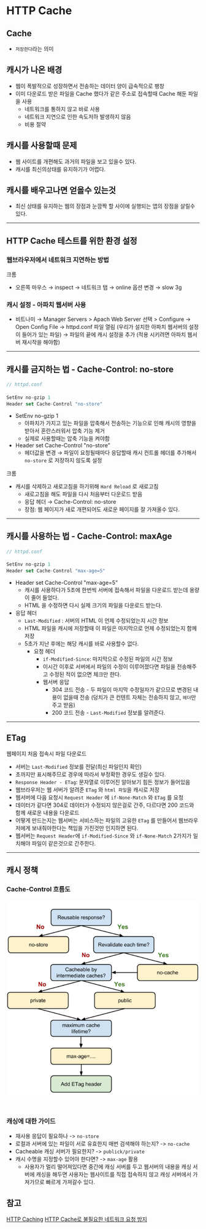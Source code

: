 # HTTP Cache

## Cache
- `저장한다`라는 의미

## 캐시가 나온 배경

- 웹이 폭발적으로 성장하면서 전송하는 데이터 양이 급속적으로 팽창
- 이미 다운로드 받은 파일을 Cache 했다가 같은 주소로 접속할때 Cache 해둔 파일을 사용
    - 네트워크를 통하지 않고 바로 사용
    - 네트워크 지연으로 인한 속도저하 발생하지 않음
    - 비용 절약

## 캐시를 사용할때 문제

- 웹 사이트를 개편해도 과거의 파일을 보고 있을수 있다.
- 캐시를 최신의상태를 유지하기가 어렵다.

## 캐시를 배우고나면 얻을수 있는것
- 최신 상태를 유지하는 웹의 장점과 눈깜짝 할 사이에 실행되는 앱의 장점을 살릴수 있다.

---

## HTTP Cache 테스트를 위한 환경 설정

### 웹브라우저에서 네트워크 지연하는 방법

크롬
- 오른쪽 마우스 → inspect → 네트워크 탭 → online 옵션 변경 → slow 3g

### 캐시 설정 - 아파치 웹서버 사용

- 비트나미 → Manager Servers > Apach Web Server 선택 > Configure → Open Config File → httpd.conf 파일 열림 (우리가 설치한 아파치 웹서버의 설정이 들어가 있는 파일) → 파일의 끝에 캐시 설정을 추가 (적용 시키려면 아파치 웹서버 재시작을 해야함)

---

## 캐시를 금지하는 법 - Cache-Control: no-store

```jsx
// httpd.conf

SetEnv no-gzip 1
Header set Cache-Control "no-store"
```

- SetEnv no-gzip 1
    - 아파치가 가지고 있는 파일을 압축해서 전송하는 기능으로 인해 캐시의 영향을 받아서 혼란스러워서 압축 기능 제거
    - 실제로 사용할때는 압축 기능을 켜야함
- Header set Cache-Control "no-store"
    - 헤더값을 변경 → 파일이 요청될때마다 응답할때 캐시 컨트롤 헤더를 추가해서 `no-store` 로 저장하지 않도록 설정

크롬

- 캐시를 삭제하고 새로고침을 하기위해 `Hard Reload` 로 새로고침
    - 새로고침을 해도 파일을 다시 처음부터 다운로드 받음
    - 응답 헤더 → Cache-Control: no-store
    - 장점: 웹 페이지가 새로 개편되어도 새로운 페이지를 잘 가져올수 있다.

---

## 캐시를 사용하는 법 - Cache-Control: maxAge

```jsx
// httpd.conf

SetEnv no-gzip 1
Header set Cache-Control "max-age=5"
```

- Header set Cache-Control "max-age=5"
    - 캐시를 사용하다가 5초에 한번씩 서버에 접속해서 파일을 다운로드 받는데 용량이 줄어 들었다.
    - HTML 을 수정하면 다시 실제 크기의 파일을 다운로드 받는다.
- 응답 헤더
    - `Last-Modified` : 서버의 HTML 이 언제 수정되었는지 시간 정보
    - HTML 파일을 캐시에 저장할때 이 파일은 마지막으로 언제 수정되었는지 함께 저장
    - 5초가 지난 후에는 해당 캐시를 바로 사용할수 없다.
        - 요청 헤더
            - `if-Modified-Since`: 마지막으로 수정된 파일의 시간 정보
            - 이시간 이후로 서버에서 파일의 수정이 이루어졌다면 파일을 전송해주고 수정된 적이 없으면 체크만 한다.
            - 웹서버 응답
                - 304 코드 전송 - 두 파일이 마지막 수정일자가 같으므로 변경된 내용이 없을때 전송 (덩치가 큰 컨텐트 자체는 전송하지 않고, `헤더`만 주고 받음)
                - 200 코드 전송 - `Last-Modified`  정보를 알려준다.
            
---

## ETag
웹페이지 처음 접속시 파일 다운로드
- 서버는 `Last-Modified` 정보를 전달(최신 파일인지 확인)
- 초까지만 표시해주므로 경우에 따라서 부정확한 경우도 생길수 있다.
- `Response Header - ETag`: 문자열로 이루어진 알아보기 힘든 정보가 들어있음
- 웹브라우저는 웹 서버가 알려준 `ETag` 와 `html 파일`을 캐시로 저장
- 웹서버에 다음 요청시 `Request Header` 에 `if-None-Match` 와 `ETag` 를 요청
- 데이터가 같다면 304로 데이터가 수정되지 않은걸로 간주, 다르다면 200 코드와 함께 새로운 내용을 다운로드
- 어떻게 만드는지는 웹서버는 서비스하는 파일의 고유한 `ETag` 를 만들어서 웹브라우저에게 보내줘야한다는 책임을 가진것만 인지하면 된다.
- 웹서버는 `Request Header`에 `if-Modified-Since` 와 `if-None-Match` 2가지가 일치해야 파일이 같은것으로 간주한다.

---

## 캐시 정책

### Cache-Control 흐름도

![Cache-Control 흐름도](./images/cache-control.png)

<br>

### 캐싱에 대한 가이드
- 재사용 응답이 필요하나 -> `no-store`
- 로컬과 서버에 있는 파일이 서로 유효한지 매번 검색해야 하는지? -> `no-cache`
- Cacheable 캐싱 서버가 필요한지? -> `publick/private`
- 캐시 수명을 지정할수 있어야 한다면? -> `max-age` 활용
    - 사용자가 멀리 떨어져있다면 중간에 캐싱 서버를 두고 웹서버의 내용을 캐싱 서버에 캐싱을 해두면 사용자는 웹사이트를 직접 접속하지 않고 캐싱 서버에서 가져가므로 빠르게 가져갈수 있다.


## 참고
[HTTP Caching](https://developers.google.com/web/fundamentals/performance/get-started/httpcaching-6?hl=fr)
[HTTP Cache로 불필요한 네트워크 요청 방지](https://web.dev/http-cache/#defining-optimal-cache-control-policy)